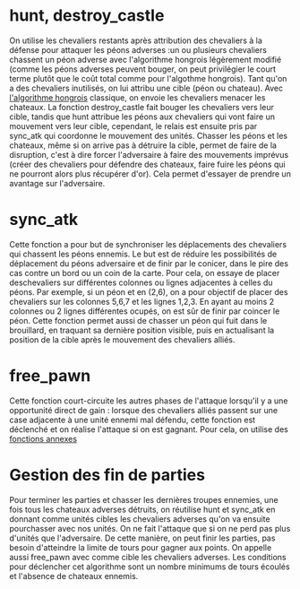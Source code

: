 # hunt, destroy_castle

On utilise les chevaliers restants après attribution des chevaliers à la défense pour attaquer les péons adverses :un ou plusieurs chevaliers chassent un péon adverse avec l'algorithme hongrois légèrement modifié (comme les péons adverses peuvent bouger, on peut privilégier le court terme plutôt que le coût total comme pour l'algothme hongrois). Tant qu'on a des chevaliers inutilisés, on lui attribu une cible (péon ou chateau). Avec [l'algorithme hongrois](../annexes/algo_hongrois.md) classique, on envoie les chevaliers menacer les chateaux. La fonction destroy_castle fait bouger les chevaliers vers leur cible, tandis que hunt attribue les péons aux chevaliers qui vont faire un mouvement vers leur cible, cependant, le relais est ensuite pris par sync_atk qui coordonne le mouvement des unités.
Chasser les péons et les chateaux, même si on arrive pas à détruire la cible, permet de faire de la disruption, c'est à dire forcer l'adversaire à faire des mouvements imprévus (créer des chevaliers pour défendre des chateaux, faire fuire les péons qui ne pourront alors plus récupérer d'or). Cela permet d'essayer de prendre un avantage sur l'adversaire.

# sync_atk

Cette fonction a pour but de synchroniser les déplacements des chevaliers qui chassent les péons ennemis. Le but est de réduire les possibilités de déplacement du péons adversaire et de finir par le conicer, dans le pire des cas contre un bord ou un coin de la carte. Pour cela, on essaye de placer deschevaliers sur différentes colonnes ou lignes adjacentes à celles du péons. Par exemple, si un péon et en (2,6), on a pour objectif de placer des chevaliers sur les colonnes 5,6,7 et les lignes 1,2,3. En ayant au moins 2 colonnes ou 2 lignes différentes ocupés, on est sûr de finir par coincer le péon. Cette fonction permet aussi de chasser un péon qui fuit dans le brouillard, en traquant sa dernière position visible, puis en actualisant la position de la cible après le mouvement des chevaliers alliés.

# free_pawn

Cette fonction court-circuite les autres phases de l'attaque lorsqu'il y a une opportunité direct de gain : lorsque des chevaliers alliés passent sur une case adjacente à une unité ennemi mal défendu, cette fonction est déclenché et on réalise l'attaque si on est gagnant. Pour cela, on utilise des [fonctions annexes](../annexes/annexeattaque.md)

# Gestion des fin de parties

Pour terminer les parties et chasser les dernières troupes ennemies, une fois tous les chateaux adverses détruits, on réutilise hunt et sync_atk en donnant comme unités cibles les chevaliers adverses qu'on va ensuite pourchasser avec nos unités. On ne fait l'attaque que si on ne perd pas plus d'unités que l'adversaire. De cette manière, on peut finir les parties, pas besoin d'atteindre la limite de tours pour gagner aux points. On appelle aussi free_pawn avec comme cible les chevaliers adverses. Les conditions pour déclencher cet algorithme sont un nombre minimums de tours écoulés et l'absence de chateaux ennemis.